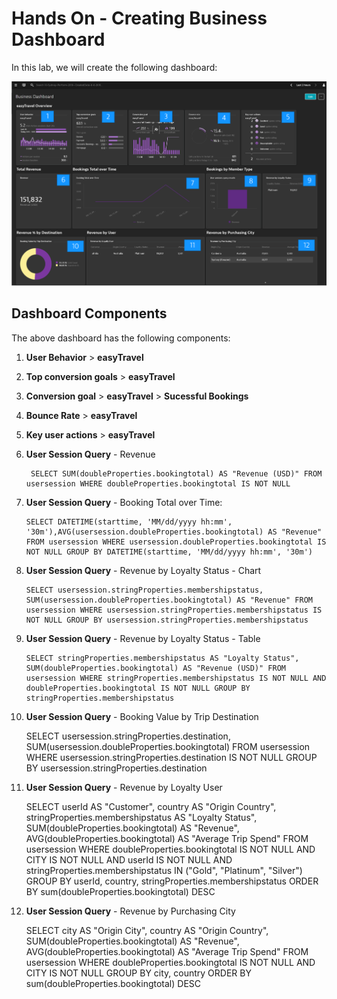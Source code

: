 # Hands On - Creating Business Dashboard

In this lab, we will create the following dashboard:

![Business Dashboard](/img/business_dashboard_done.PNG)

## Dashboard Components

The above dashboard has the following components:

1) **User Behavior** > **easyTravel**

2) **Top conversion goals** > **easyTravel**

3) **Conversion goal** > **easyTravel** > **Sucessful Bookings**

4) **Bounce Rate** > **easyTravel**

5) **Key user actions** > **easyTravel**

6) **User Session Query** - Revenue

        SELECT SUM(doubleProperties.bookingtotal) AS "Revenue (USD)" FROM usersession WHERE doubleProperties.bookingtotal IS NOT NULL
   
7) **User Session Query** - Booking Total over Time:  

       SELECT DATETIME(starttime, 'MM/dd/yyyy hh:mm', '30m'),AVG(usersession.doubleProperties.bookingtotal) AS "Revenue" FROM usersession WHERE usersession.doubleProperties.bookingtotal IS NOT NULL GROUP BY DATETIME(starttime, 'MM/dd/yyyy hh:mm', '30m')

8) **User Session Query** - Revenue by Loyalty Status - Chart

       SELECT usersession.stringProperties.membershipstatus, SUM(usersession.doubleProperties.bookingtotal) AS "Revenue" FROM usersession WHERE usersession.stringProperties.membershipstatus IS NOT NULL GROUP BY usersession.stringProperties.membershipstatus
       
9) **User Session Query** - Revenue by Loyalty Status - Table

       SELECT stringProperties.membershipstatus AS "Loyalty Status", SUM(doubleProperties.bookingtotal) AS "Revenue (USD)" FROM usersession WHERE stringProperties.membershipstatus IS NOT NULL AND doubleProperties.bookingtotal IS NOT NULL GROUP BY stringProperties.membershipstatus
       
10) **User Session Query** - Booking Value by Trip Destination

       SELECT usersession.stringProperties.destination, SUM(usersession.doubleProperties.bookingtotal) FROM usersession WHERE usersession.stringProperties.destination IS NOT NULL GROUP BY usersession.stringProperties.destination  

11) **User Session Query** - Revenue by Loyalty User

       SELECT userId AS "Customer", country AS "Origin Country", stringProperties.membershipstatus AS "Loyalty Status", SUM(doubleProperties.bookingtotal) AS "Revenue", AVG(doubleProperties.bookingtotal) AS "Average Trip Spend" FROM usersession WHERE doubleProperties.bookingtotal IS NOT NULL AND CITY IS NOT NULL AND userId IS NOT NULL AND stringProperties.membershipstatus  IN ("Gold", "Platinum", "Silver") GROUP BY userId, country, stringProperties.membershipstatus ORDER BY sum(doubleProperties.bookingtotal) DESC
       
12) **User Session Query** - Revenue by Purchasing City

       SELECT city AS "Origin City", country AS "Origin Country", SUM(doubleProperties.bookingtotal) AS "Revenue", AVG(doubleProperties.bookingtotal) AS "Average Trip Spend" FROM usersession WHERE doubleProperties.bookingtotal IS NOT NULL AND CITY IS NOT NULL GROUP BY city, country ORDER BY sum(doubleProperties.bookingtotal) DESC
